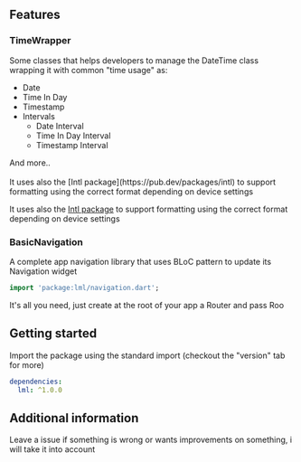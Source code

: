 <!--
This README describes the package. If you publish this package to pub.dev,
this README's contents appear on the landing page for your package.

For information about how to write a good package README, see the guide for
[writing package pages](https://dart.dev/guides/libraries/writing-package-pages).

For general information about developing packages, see the Dart guide for
[creating packages](https://dart.dev/guides/libraries/create-library-packages)
and the Flutter guide for
[developing packages and plugins](https://flutter.dev/developing-packages).
-->

## Features

### TimeWrapper

<p>
Some classes that helps developers to manage the DateTime class wrapping it with common "time usage" as:
</p>
<ul>
  <li>Date</li>
  <li>Time In Day</li>
  <li>Timestamp</li>
  <li>Intervals<ul></li>
  <li>Date Interval</li>
  <li>Time In Day Interval</li>
  <li>Timestamp Interval</li></ul>
</ul>

<p>And more..<br><br>
It uses also the [Intl package](https://pub.dev/packages/intl) to support formatting using the correct format depending on device settings
</p>

It uses also the [Intl package](https://pub.dev/packages/intl) to support formatting using the correct format depending on device settings

### BasicNavigation

A complete app navigation library that uses BLoC pattern to update its Navigation widget

```dart
import 'package:lml/navigation.dart';
```

It's all you need, just create at the root of your app a Router and pass Roo

## Getting started

Import the package using the standard import (checkout the "version" tab for more)

```yaml
dependencies:
  lml: ^1.0.0
```

## Additional information

Leave a issue if something is wrong or wants improvements on something, i will take it into account
